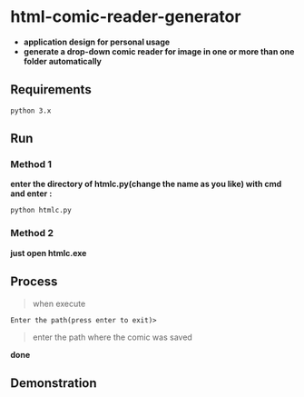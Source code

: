 # html-comic-reader-generator
  - **application design for personal usage**<br>
  - **generate a drop-down comic reader for image in one or more than one folder automatically**

## Requirements
    python 3.x
    
## Run
### Method 1
   **enter the directory of htmlc.py(change the name as you like) with cmd and enter :**

    python htmlc.py
    
### Method 2
  **just open htmlc.exe**
  
## Process

>when execute

    Enter the path(press enter to exit)>
    
>enter the path where the comic was saved

**done**
 
 
 
 ## Demonstration
